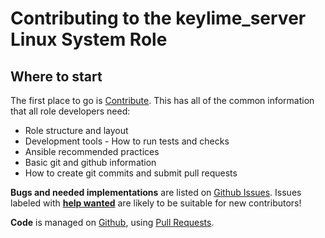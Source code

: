 # Contributing to the keylime_server Linux System Role

## Where to start

The first place to go is [Contribute](https://linux-system-roles.github.io/contribute.html).
This has all of the common information that all role developers need:

* Role structure and layout
* Development tools - How to run tests and checks
* Ansible recommended practices
* Basic git and github information
* How to create git commits and submit pull requests

**Bugs and needed implementations** are listed on
[Github Issues](https://github.com/fedora.linux_system_roles.keylime_server/issues).
Issues labeled with
[**help wanted**](https://github.com/fedora.linux_system_roles.keylime_server/issues?q=is%3Aissue+is%3Aopen+label%3A%22help+wanted%22)
are likely to be suitable for new contributors!

**Code** is managed on [Github](https://github.com/fedora.linux_system_roles.keylime_server), using
[Pull Requests](https://help.github.com/en/github/collaborating-with-issues-and-pull-requests/about-pull-requests).
